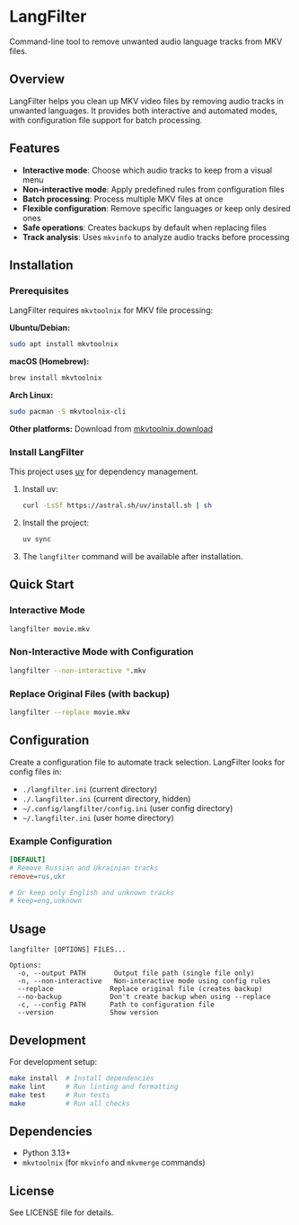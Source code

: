# LangFilter

Command-line tool to remove unwanted audio language tracks from MKV files.

## Overview

LangFilter helps you clean up MKV video files by removing audio tracks in unwanted languages. It provides both interactive and automated modes, with configuration file support for batch processing.

## Features

- **Interactive mode**: Choose which audio tracks to keep from a visual menu
- **Non-interactive mode**: Apply predefined rules from configuration files
- **Batch processing**: Process multiple MKV files at once
- **Flexible configuration**: Remove specific languages or keep only desired ones
- **Safe operations**: Creates backups by default when replacing files
- **Track analysis**: Uses `mkvinfo` to analyze audio tracks before processing

## Installation

### Prerequisites

LangFilter requires `mkvtoolnix` for MKV file processing:

**Ubuntu/Debian:**
```bash
sudo apt install mkvtoolnix
```

**macOS (Homebrew):**
```bash
brew install mkvtoolnix
```

**Arch Linux:**
```bash
sudo pacman -S mkvtoolnix-cli
```

**Other platforms:** Download from [mkvtoolnix.download](https://mkvtoolnix.download/)

### Install LangFilter

This project uses [uv](https://docs.astral.sh/uv/) for dependency management.

1. Install uv:
   ```bash
   curl -LsSf https://astral.sh/uv/install.sh | sh
   ```

2. Install the project:
   ```bash
   uv sync
   ```

3. The `langfilter` command will be available after installation.

## Quick Start

### Interactive Mode
```bash
langfilter movie.mkv
```

### Non-Interactive Mode with Configuration
```bash
langfilter --non-interactive *.mkv
```

### Replace Original Files (with backup)
```bash
langfilter --replace movie.mkv
```

## Configuration

Create a configuration file to automate track selection. LangFilter looks for config files in:
- `./langfilter.ini` (current directory)
- `./.langfilter.ini` (current directory, hidden)
- `~/.config/langfilter/config.ini` (user config directory)
- `~/.langfilter.ini` (user home directory)

### Example Configuration
```ini
[DEFAULT]
# Remove Russian and Ukrainian tracks
remove=rus,ukr

# Or keep only English and unknown tracks
# keep=eng,unknown
```

## Usage

```
langfilter [OPTIONS] FILES...

Options:
  -o, --output PATH       Output file path (single file only)
  -n, --non-interactive   Non-interactive mode using config rules
  --replace              Replace original file (creates backup)
  --no-backup            Don't create backup when using --replace
  -c, --config PATH      Path to configuration file
  --version              Show version
```

## Development

For development setup:
```bash
make install  # Install dependencies
make lint     # Run linting and formatting
make test     # Run tests
make          # Run all checks
```

## Dependencies

- Python 3.13+
- `mkvtoolnix` (for `mkvinfo` and `mkvmerge` commands)

## License

See LICENSE file for details.
